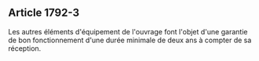 Article 1792-3
----
Les autres éléments d'équipement de l'ouvrage font l'objet d'une garantie de bon
fonctionnement d'une durée minimale de deux ans à compter de sa réception.
